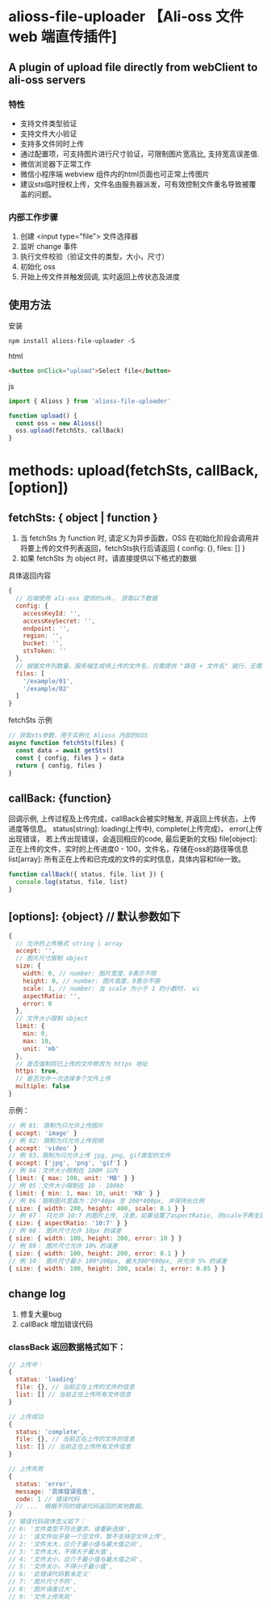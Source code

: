 # alioss-file-uploader 【Ali-oss 文件 web 端直传插件]
## A plugin of upload file directly from webClient to ali-oss servers

### 特性
- 支持文件类型验证
- 支持文件大小验证
- 支持多文件同时上传
- 通过配置项，可支持图片进行尺寸验证，可限制图片宽高比, 支持宽高误差值.
- 微信浏览器下正常工作
- 微信小程序端 webview 组件内的html页面也可正常上传图片
- 建议sts临时授权上传，文件名由服务器派发，可有效控制文件重名导致被覆盖的问题。

### 内部工作步骤
1. 创建 \<input type="file"\> 文件选择器
2. 监听 change 事件
3. 执行文件校验（验证文件的类型，大小，尺寸）
4. 初始化 oss
5. 开始上传文件并触发回调, 实时返回上传状态及进度

## 使用方法
安装
```shell
npm install alioss-file-uploader -S
```
html
```html
<button onClick="upload">Select file</button>
```
js
```javascript
import { Alioss } from 'alioss-file-uploader'

function upload() {
  const oss = new Alioss()
  oss.upload(fetchSts, callBack)
}

```
# methods: upload(fetchSts, callBack, [option])

## fetchSts: { object | function }
1. 当 fetchSts 为 function 时, 请定义为异步函数，OSS 在初始化阶段会调用并将要上传的文件列表返回，fetchSts执行后请返回 { config: {}, files: [] }
2. 如果 fetchSts 为 object 时，请直接提供以下格式的数据

具体返回内容
```javascript
{
  // 后端使用 ali-oss 提供的sdk， 获取以下数据
  config: {
    accessKeyId: '',
    accessKeySecret: '',
    endpoint: '',
    region: '',
    bucket: '',
    stsToken: ''
  },
  // 根据文件列数量，服务端生成待上传的文件名，仅需提供 "路径 + 文件名" 就行，无需后缀名
  files: [
    '/example/01',
    '/example/02'
  ]
}
```
fetchSts 示例
```javascript
// 获取sts参数，用于实例化 Alioss 内部的OSS
async function fetchSts(files) {
  const data = await getSts()
  const { config, files } = data
  return { config, files }
}
```

## callBack: {function}
回调示例, 上传过程及上传完成，callBack会被实时触发, 并返回上传状态，上传进度等信息。
status[string]: loading(上传中), complete(上传完成)， error(上传出现错误， 若上传出现错误，会返回相应的code, 最后更新的文档)
file[object]: 正在上传的文件，实时的上传进度0 - 100，文件名，存储在oss的路径等信息
list[array]: 所有正在上传和已完成的文件的实时信息，具体内容和file一致。
```javascript
function callBack({ status, file, list }) {
  console.log(status, file, list)
}
```

## [options]: {object}  // 默认参数如下
```javascript
{
  // 允许的上传格式 string | array
  accept: '',
  // 图片尺寸限制 object
  size: {
    width: 0, // number: 图片宽度，0表示不限
    height: 0, // number: 图片高度，0表示不限
    scale: 1, // number: 当 scale 为小于 1 的小数时， wi
    aspectRatio: '',
    error: 0
  },
  // 文件大小限制 object
  limit: {
    min: 0,
    max: 10,
    unit: 'mb'
  },
  // 是否强制将已上传的文件修改为 https 地址
  https: true,
  // 是否允许一次选择多个文件上传
  multiple: false
}
```
示例：
```javascript
// 例 01: 限制为只允许上传图片
{ accept: 'image' }
// 例 02: 限制为只允许上传视频
{ accept: 'video' }
// 例 03，限制为只允许上传 jpg, png, gif类型的文件
{ accept: ['jpg', 'png', 'gif'] }
// 例 04：文件大小限制在 100M 以内
{ limit: { max: 100, unit: 'MB' } }
// 例 05：文件大小限制在 10 - 100kb
{ limit: { min: 1, max: 10, unit: 'KB' } }
// 例 06：限制图片宽高为：20*40px 至 200*400px, 并保持长比例
{ size: { width: 200, height: 400, scale: 0.1 } }
// 例 07： 只允许 10:7 的图片上传, 注意，如果设置了aspectRatio, 则scale不再生效
{ size: { aspectRatio: '10:7' } }
// 例 08： 图片尺寸允许 10px 的误差
{ size: { width: 100, height: 200, error: 10 } }
// 例 09： 图片尺寸允许 10% 的误差
{ size: { width: 100, height: 200, error: 0.1 } }
// 例 10： 图片尺寸最小 100*200px, 最大300*600px, 并允许 5% 的误差
{ size: { width: 100, height: 200, scale: 3, error: 0.05 } }
```

## change log
1. 修复大量bug
2. callBack 增加错误代码
### classBack 返回数据格式如下：
```javascript
// 上传中：
{
  status: 'loading'
  file: {}, // 当前正在上传的文件的信息
  list: [] // 当前正在上传所有文件信息
}

// 上传成功
{
  status: 'complete',
  file: {}, // 当前正在上传的文件的信息
  list: [] // 当前正在上传所有文件信息
}

// 上传失败
{
  status: 'error',
  message: '具体错误信息',
  code: 1 // 错误代码
  // ...  根据不同的错误代码返回的其他数据。
}
// 错误代码具体含义如下：
// 0: '文件类型不符合要求，请重新选择',
// 1: '该文件似乎是一个空文件，暂不支持空文件上传',
// 2: '文件太大，应介于最小值与最大值之间',
// 3: '文件太大，不得大于最大值',
// 4: '文件太小，应介于最小值与最大值之间',
// 5: '文件太小，不得小于最小值',
// 6: '此错误代码暂未定义'
// 7: '图片尺寸不符',
// 8: '图片误差过大',
// 9: '文件上传失败'
```